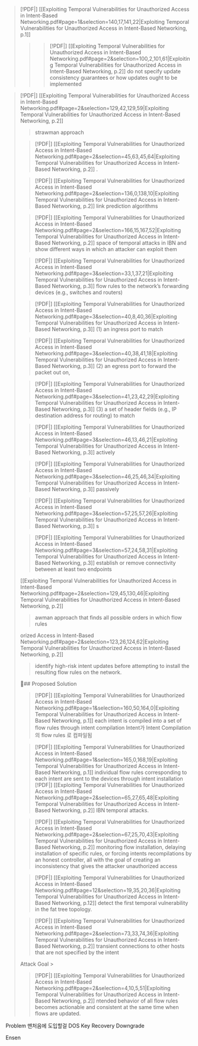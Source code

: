 
> [!PDF|] [[Exploiting Temporal Vulnerabilities for Unauthorized Access in Intent-Based Networking.pdf#page=1&selection=140,17,141,22|Exploiting Temporal Vulnerabilities for Unauthorized Access in Intent-Based Networking, p.1]]
> > > [!PDF|] [[Exploiting Temporal Vulnerabilities for Unauthorized Access in Intent-Based Networking.pdf#page=2&selection=100,2,101,61|Exploiting Temporal Vulnerabilities for Unauthorized Access in Intent-Based Networking, p.2]]
> > do not specify update consistency guarantees or how updates ought to be implemented
> 

> [!PDF|] [[Exploiting Temporal Vulnerabilities for Unauthorized Access in Intent-Based Networking.pdf#page=2&selection=129,42,129,59|Exploiting Temporal Vulnerabilities for Unauthorized Access in Intent-Based Networking, p.2]]
> > strawman approach
> 
> > [!PDF|] [[Exploiting Temporal Vulnerabilities for Unauthorized Access in Intent-Based Networking.pdf#page=2&selection=45,63,45,64|Exploiting Temporal Vulnerabilities for Unauthorized Access in Intent-Based Networking, p.2]]
> > .
> 
> > [!PDF|] [[Exploiting Temporal Vulnerabilities for Unauthorized Access in Intent-Based Networking.pdf#page=2&selection=136,0,138,10|Exploiting Temporal Vulnerabilities for Unauthorized Access in Intent-Based Networking, p.2]]
> > link prediction algorithms
> 
> > [!PDF|] [[Exploiting Temporal Vulnerabilities for Unauthorized Access in Intent-Based Networking.pdf#page=2&selection=166,15,167,52|Exploiting Temporal Vulnerabilities for Unauthorized Access in Intent-Based Networking, p.2]]
> > space of temporal attacks in IBN and show different ways in which an attacker can exploit them
> 
> > [!PDF|] [[Exploiting Temporal Vulnerabilities for Unauthorized Access in Intent-Based Networking.pdf#page=3&selection=33,1,37,21|Exploiting Temporal Vulnerabilities for Unauthorized Access in Intent-Based Networking, p.3]]
> > flow rules to the network’s forwarding devices (e.g., switches and routers)
> 
> > [!PDF|] [[Exploiting Temporal Vulnerabilities for Unauthorized Access in Intent-Based Networking.pdf#page=3&selection=40,8,40,36|Exploiting Temporal Vulnerabilities for Unauthorized Access in Intent-Based Networking, p.3]]
> > (1) an ingress port to match
> 
> > [!PDF|] [[Exploiting Temporal Vulnerabilities for Unauthorized Access in Intent-Based Networking.pdf#page=3&selection=40,38,41,18|Exploiting Temporal Vulnerabilities for Unauthorized Access in Intent-Based Networking, p.3]]
> > (2) an egress port to forward the packet out on,
> 
> > [!PDF|] [[Exploiting Temporal Vulnerabilities for Unauthorized Access in Intent-Based Networking.pdf#page=3&selection=41,23,42,29|Exploiting Temporal Vulnerabilities for Unauthorized Access in Intent-Based Networking, p.3]]
> > (3) a set of header fields (e.g., IP destination address for routing) to match
> 
> > [!PDF|] [[Exploiting Temporal Vulnerabilities for Unauthorized Access in Intent-Based Networking.pdf#page=3&selection=46,13,46,21|Exploiting Temporal Vulnerabilities for Unauthorized Access in Intent-Based Networking, p.3]]
> > actively
> 
> > [!PDF|] [[Exploiting Temporal Vulnerabilities for Unauthorized Access in Intent-Based Networking.pdf#page=3&selection=46,25,46,34|Exploiting Temporal Vulnerabilities for Unauthorized Access in Intent-Based Networking, p.3]]
> > passively
> 
> > [!PDF|] [[Exploiting Temporal Vulnerabilities for Unauthorized Access in Intent-Based Networking.pdf#page=3&selection=57,25,57,26|Exploiting Temporal Vulnerabilities for Unauthorized Access in Intent-Based Networking, p.3]]
> > s
> 
> > [!PDF|] [[Exploiting Temporal Vulnerabilities for Unauthorized Access in Intent-Based Networking.pdf#page=3&selection=57,24,58,31|Exploiting Temporal Vulnerabilities for Unauthorized Access in Intent-Based Networking, p.3]]
> > establish or remove connectivity between at least two endpoints 
> 
> 
> 
> [[Exploiting Temporal Vulnerabilities for Unauthorized Access in Intent-Based Networking.pdf#page=2&selection=129,45,130,46|Exploiting Temporal Vulnerabilities for Unauthorized Access in Intent-Based Networking, p.2]]
> > awman approach that finds all possible orders in which flow rules 
> 
> orized Access in Intent-Based Networking.pdf#page=2&selection=123,26,124,62|Exploiting Temporal Vulnerabilities for Unauthorized Access in Intent-Based Networking, p.2]]
> >  identify high-risk intent updates before attempting to install the resulting flow rules on the network.
> 
> ## Proposed Solution 
> 
> > [!PDF|] [[Exploiting Temporal Vulnerabilities for Unauthorized Access in Intent-Based Networking.pdf#page=1&selection=160,50,164,0|Exploiting Temporal Vulnerabilities for Unauthorized Access in Intent-Based Networking, p.1]]
> > each intent is compiled into a set of flow rules through intent compilation
> Intent가 Intent Compilation의 flow rules 로 컴파일됨
> 
> > [!PDF|] [[Exploiting Temporal Vulnerabilities for Unauthorized Access in Intent-Based Networking.pdf#page=1&selection=165,0,168,19|Exploiting Temporal Vulnerabilities for Unauthorized Access in Intent-Based Networking, p.1]]
> > individual flow rules corresponding to each intent are sent to the devices through intent installation
> > [!PDF|] [[Exploiting Temporal Vulnerabilities for Unauthorized Access in Intent-Based Networking.pdf#page=2&selection=65,27,65,48|Exploiting Temporal Vulnerabilities for Unauthorized Access in Intent-Based Networking, p.2]]
> > IBN temporal attacks.
> 
> > [!PDF|] [[Exploiting Temporal Vulnerabilities for Unauthorized Access in Intent-Based Networking.pdf#page=2&selection=67,25,70,43|Exploiting Temporal Vulnerabilities for Unauthorized Access in Intent-Based Networking, p.2]]
> > monitoring flow installation, delaying installation of specific rules, or forcing intents recompilations by an honest controller, all with the goal of creating an inconsistency that gives the attacker unauthorized access
> 
> > [!PDF|] [[Exploiting Temporal Vulnerabilities for Unauthorized Access in Intent-Based Networking.pdf#page=12&selection=19,35,20,36|Exploiting Temporal Vulnerabilities for Unauthorized Access in Intent-Based Networking, p.12]]
> > detect the first temporal vulnerability in the fat tree topology.
> 
> 
> > [!PDF|] [[Exploiting Temporal Vulnerabilities for Unauthorized Access in Intent-Based Networking.pdf#page=2&selection=73,33,74,36|Exploiting Temporal Vulnerabilities for Unauthorized Access in Intent-Based Networking, p.2]]
> >  transient connections to other hosts that are not specified by the intent
> 
> Attack Goal > 
> > [!PDF|] [[Exploiting Temporal Vulnerabilities for Unauthorized Access in Intent-Based Networking.pdf#page=2&selection=4,10,5,51|Exploiting Temporal Vulnerabilities for Unauthorized Access in Intent-Based Networking, p.2]]
> > ntended behavior of all flow rules becomes actionable and consistent at the same time when flows are updated.

Problem 맨처음에 도입할걸
	DOS
	Key Recovery
	Downgrade

Ensen